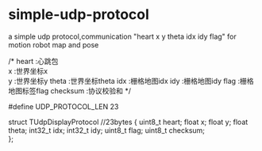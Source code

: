 # simple-udp-protocol

a simple udp protocol,communication "heart x y theta idx idy flag" for motion robot map and pose

/* 
	heart     :心跳包            
	x         :世界坐标x         
	y         :世界坐标y
	theta     :世界坐标theta
	idx       :栅格地图idx
	idy       :栅格地图idy
	flag      :栅格地图标签flag
	checksum  :协议校验和
*/

#define UDP_PROTOCOL_LEN 23

struct TUdpDisplayProtocol //23bytes
{
	uint8_t  heart;
	float    x;
	float    y;
	float    theta;
	int32_t  idx;
	int32_t  idy;
	uint8_t  flag;
	uint8_t  checksum;   
};
